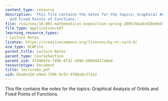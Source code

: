 ```yaml
---
content_type: resource
description: 'This file contains the notes for the topics: Graphical Analysis of Orbits
  and Fixed Points of Functions.'
file: /courses/18-091-mathematical-exposition-spring-2005/bba8cd20e9ed72969c529f00a8c372e2_lecture02.pdf
file_type: application/pdf
learning_resource_types:
- Lecture Notes
license: https://creativecommons.org/licenses/by-nc-sa/4.0/
ocw_type: OCWFile
parent_title: Lecture Notes
parent_type: CourseSection
parent_uid: 4f49b6fe-f496-6f32-5896-60bb9d27e8e0
resourcetype: Document
title: lecture02.pdf
uid: bba8cd20-e9ed-7296-9c52-9f00a8c372e2
---
```

This file contains the notes for the topics: Graphical Analysis of Orbits and Fixed Points of Functions.